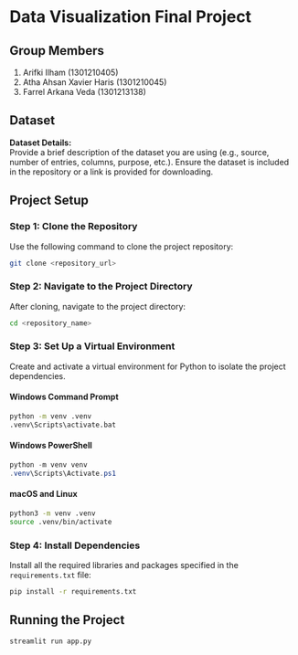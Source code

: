 # Data Visualization Final Project

## Group Members

1. Arifki Ilham (1301210405)
2. Atha Ahsan Xavier Haris (1301210045)
3. Farrel Arkana Veda (1301213138)

## Dataset

**Dataset Details:**\
Provide a brief description of the dataset you are using (e.g., source, number of entries, columns, purpose, etc.). Ensure the dataset is included in the repository or a link is provided for downloading.

## Project Setup

### Step 1: Clone the Repository

Use the following command to clone the project repository:

```bash
git clone <repository_url>
```

### Step 2: Navigate to the Project Directory

After cloning, navigate to the project directory:

```bash
cd <repository_name>
```

### Step 3: Set Up a Virtual Environment

Create and activate a virtual environment for Python to isolate the project dependencies.

#### Windows Command Prompt

```cmd
python -m venv .venv
.venv\Scripts\activate.bat
```

#### Windows PowerShell

```powershell
python -m venv venv
.venv\Scripts\Activate.ps1
```

#### macOS and Linux

```bash
python3 -m venv .venv
source .venv/bin/activate
```

### Step 4: Install Dependencies

Install all the required libraries and packages specified in the `requirements.txt` file:

```bash
pip install -r requirements.txt
```

## Running the Project

```bash
streamlit run app.py
```

